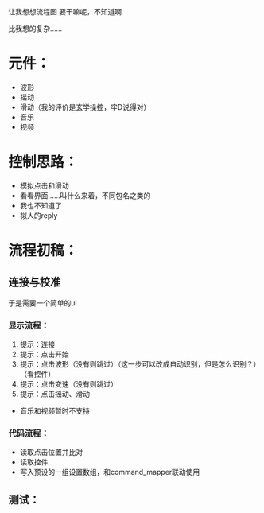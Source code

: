 让我想想流程图 要干嘛呢，不知道啊

比我想的复杂……

# 元件：

* 波形
* 摇动
* 滑动（我的评价是玄学操控，牢D说得对）
* 音乐
* 视频

# 控制思路：

* 模拟点击和滑动
* 看看界面……叫什么来着，不同包名之类的
* 我也不知道了
* 拟人的reply

# 流程初稿：

## 


## 连接与校准
于是需要一个简单的ui

### 显示流程：

1. 提示：连接
1. 提示：点击开始
1. 提示：点击波形（没有则跳过）（这一步可以改成自动识别，但是怎么识别？）（看控件）
1. 提示：点击变速（没有则跳过）
1. 提示：点击摇动、滑动
* 音乐和视频暂时不支持

### 代码流程：

* 读取点击位置并比对
* 读取控件
* 写入预设的一组设置数组，和command_mapper联动使用



## 测试：

